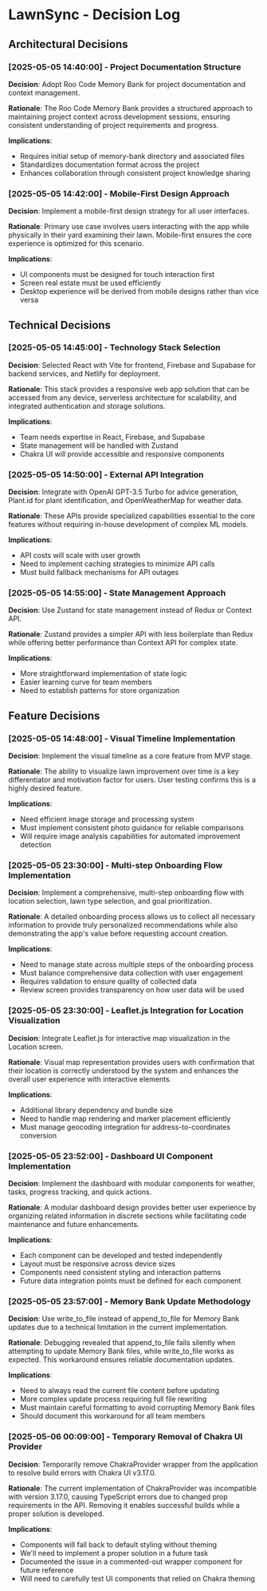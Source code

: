 # LawnSync - Decision Log

## Architectural Decisions

### [2025-05-05 14:40:00] - Project Documentation Structure
**Decision**: Adopt Roo Code Memory Bank for project documentation and context management.

**Rationale**: The Roo Code Memory Bank provides a structured approach to maintaining project context across development sessions, ensuring consistent understanding of project requirements and progress.

**Implications**: 
- Requires initial setup of memory-bank directory and associated files
- Standardizes documentation format across the project
- Enhances collaboration through consistent project knowledge sharing

### [2025-05-05 14:42:00] - Mobile-First Design Approach
**Decision**: Implement a mobile-first design strategy for all user interfaces.

**Rationale**: Primary use case involves users interacting with the app while physically in their yard examining their lawn. Mobile-first ensures the core experience is optimized for this scenario.

**Implications**:
- UI components must be designed for touch interaction first
- Screen real estate must be used efficiently
- Desktop experience will be derived from mobile designs rather than vice versa

## Technical Decisions

### [2025-05-05 14:45:00] - Technology Stack Selection
**Decision**: Selected React with Vite for frontend, Firebase and Supabase for backend services, and Netlify for deployment.

**Rationale**: This stack provides a responsive web app solution that can be accessed from any device, serverless architecture for scalability, and integrated authentication and storage solutions.

**Implications**:
- Team needs expertise in React, Firebase, and Supabase
- State management will be handled with Zustand
- Chakra UI will provide accessible and responsive components

### [2025-05-05 14:50:00] - External API Integration
**Decision**: Integrate with OpenAI GPT-3.5 Turbo for advice generation, Plant.id for plant identification, and OpenWeatherMap for weather data.

**Rationale**: These APIs provide specialized capabilities essential to the core features without requiring in-house development of complex ML models.

**Implications**:
- API costs will scale with user growth
- Need to implement caching strategies to minimize API calls
- Must build fallback mechanisms for API outages

### [2025-05-05 14:55:00] - State Management Approach
**Decision**: Use Zustand for state management instead of Redux or Context API.

**Rationale**: Zustand provides a simpler API with less boilerplate than Redux while offering better performance than Context API for complex state.

**Implications**:
- More straightforward implementation of state logic
- Easier learning curve for team members
- Need to establish patterns for store organization

## Feature Decisions

### [2025-05-05 14:48:00] - Visual Timeline Implementation
**Decision**: Implement the visual timeline as a core feature from MVP stage.

**Rationale**: The ability to visualize lawn improvement over time is a key differentiator and motivation factor for users. User testing confirms this is a highly desired feature.

**Implications**:
- Need efficient image storage and processing system
- Must implement consistent photo guidance for reliable comparisons
- Will require image analysis capabilities for automated improvement detection

### [2025-05-05 23:30:00] - Multi-step Onboarding Flow Implementation
**Decision**: Implement a comprehensive, multi-step onboarding flow with location selection, lawn type selection, and goal prioritization.

**Rationale**: A detailed onboarding process allows us to collect all necessary information to provide truly personalized recommendations while also demonstrating the app's value before requesting account creation.

**Implications**:
- Need to manage state across multiple steps of the onboarding process
- Must balance comprehensive data collection with user engagement
- Requires validation to ensure quality of collected data
- Review screen provides transparency on how user data will be used

### [2025-05-05 23:30:00] - Leaflet.js Integration for Location Visualization
**Decision**: Integrate Leaflet.js for interactive map visualization in the Location screen.

**Rationale**: Visual map representation provides users with confirmation that their location is correctly understood by the system and enhances the overall user experience with interactive elements.

**Implications**:
- Additional library dependency and bundle size
- Need to handle map rendering and marker placement efficiently
- Must manage geocoding integration for address-to-coordinates conversion

### [2025-05-05 23:52:00] - Dashboard UI Component Implementation
**Decision**: Implement the dashboard with modular components for weather, tasks, progress tracking, and quick actions.

**Rationale**: A modular dashboard design provides better user experience by organizing related information in discrete sections while facilitating code maintenance and future enhancements.

**Implications**:
- Each component can be developed and tested independently
- Layout must be responsive across device sizes
- Components need consistent styling and interaction patterns
- Future data integration points must be defined for each component

### [2025-05-05 23:57:00] - Memory Bank Update Methodology
**Decision**: Use write_to_file instead of append_to_file for Memory Bank updates due to a technical limitation in the current implementation.

**Rationale**: Debugging revealed that append_to_file fails silently when attempting to update Memory Bank files, while write_to_file works as expected. This workaround ensures reliable documentation updates.

**Implications**:
- Need to always read the current file content before updating
- More complex update process requiring full file rewriting
- Must maintain careful formatting to avoid corrupting Memory Bank files
- Should document this workaround for all team members

### [2025-05-06 00:09:00] - Temporary Removal of Chakra UI Provider
**Decision**: Temporarily remove ChakraProvider wrapper from the application to resolve build errors with Chakra UI v3.17.0.

**Rationale**: The current implementation of ChakraProvider was incompatible with version 3.17.0, causing TypeScript errors due to changed prop requirements in the API. Removing it enables successful builds while a proper solution is developed.

**Implications**:
- Components will fall back to default styling without theming
- We'll need to implement a proper solution in a future task
- Documented the issue in a commented-out wrapper component for future reference
- Will need to carefully test UI components that relied on Chakra theming
